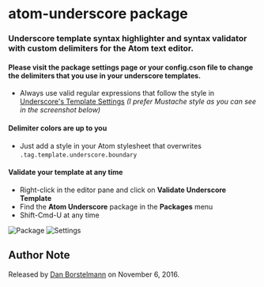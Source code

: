 atom-underscore package
==================

### Underscore template syntax highlighter and syntax validator with custom delimiters for the Atom text editor.

#### Please visit the package settings page or your config.cson file to change the delimiters that you use in your underscore templates.
- Always use valid regular expressions that follow the style in [Underscore's Template Settings](http://underscorejs.org/#template) _(I prefer Mustache style as you can see in the screenshot below)_

#### Delimiter colors are up to you
- Just add a style in your Atom stylesheet that overwrites `.tag.template.underscore.boundary`

#### Validate your template at any time
- Right-click in the editor pane and click on **Validate Underscore Template**
- Find the **Atom Underscore** package in the **Packages** menu
- Shift-Cmd-U at any time

![Package](https://s26.postimg.org/rnvxirrk9/package.png)
![Settings](https://s26.postimg.org/iep5uwtah/settings.png)


## Author Note

Released by [Dan Borstelmann](https://github.com/dborstelmann) on November 6, 2016.

